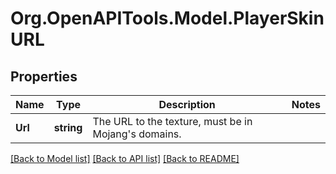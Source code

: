 # Org.OpenAPITools.Model.PlayerSkinURL
## Properties

Name | Type | Description | Notes
------------ | ------------- | ------------- | -------------
**Url** | **string** | The URL to the texture, must be in Mojang&#39;s domains. | 

[[Back to Model list]](../README.md#documentation-for-models) [[Back to API list]](../README.md#documentation-for-api-endpoints) [[Back to README]](../README.md)

